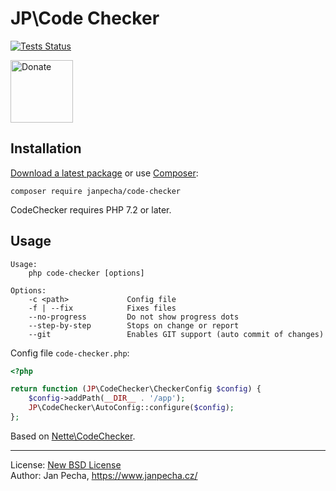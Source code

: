 # JP\Code Checker

[![Tests Status](https://github.com/janpecha/code-checker/workflows/Tests/badge.svg)](https://github.com/janpecha/code-checker/actions)

<a href="https://www.janpecha.cz/donate/"><img src="https://buymecoffee.intm.org/img/donate-banner.v1.svg" alt="Donate" height="100"></a>


## Installation

[Download a latest package](https://github.com/janpecha/code-checker/releases) or use [Composer](http://getcomposer.org/):

```
composer require janpecha/code-checker
```

CodeChecker requires PHP 7.2 or later.


## Usage

```
Usage:
    php code-checker [options]

Options:
    -c <path>             Config file
    -f | --fix            Fixes files
    --no-progress         Do not show progress dots
    --step-by-step        Stops on change or report
    --git                 Enables GIT support (auto commit of changes)
```

Config file `code-checker.php`:

```php
<?php

return function (JP\CodeChecker\CheckerConfig $config) {
	$config->addPath(__DIR__ . '/app');
	JP\CodeChecker\AutoConfig::configure($config);
};
```

Based on [Nette\CodeChecker](https://github.com/nette/code-checker).

------------------------------

License: [New BSD License](license.md)
<br>Author: Jan Pecha, https://www.janpecha.cz/
